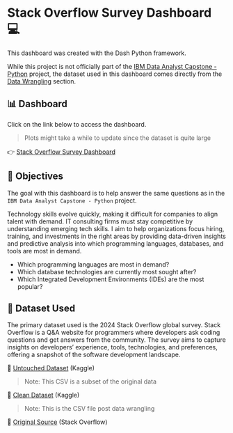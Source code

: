 # Stack Overflow Survey Dashboard 💻

This dashboard was created with the Dash Python framework. 

While this project is not officially part of the [IBM Data Analyst Capstone - Python](https://github.com/FaiLuReH3Ro/ibm-da-capstone-py) project, the dataset used in this dashboard comes directly from the [Data Wrangling](https://github.com/FaiLuReH3Ro/data-wrangling-py) section.

## 📊 Dashboard

Click on the link below to access the dashboard. 

> Plots might take a while to update since the dataset is quite large

👉 [Stack Overflow Survey Dashboard](https://failureh3ro-developer-survey-results.share.connect.posit.cloud/)

## 🚀 Objectives

The goal with this dashboard is to help answer the same questions as in the `IBM Data Analyst Capstone - Python` project.

Technology skills evolve quickly, making it difficult for companies to align talent with demand. IT consulting firms must stay competitive by understanding emerging tech skills. I aim to help organizations focus hiring, training, and investments in the right areas by providing data-driven insights and predictive analysis into which programming languages, databases, and tools are most in demand.

* Which programming languages are most in demand?
* Which database technologies are currently most sought after?
* Which Integrated Development Environments (IDEs) are the most popular?

## 📂 Dataset Used

The primary dataset used is the 2024 Stack Overflow global survey. Stack Overflow is a Q&A website for programmers where developers ask coding questions and get answers from the community. The survey aims to capture insights on developers’ experience, tools, technologies, and preferences, offering a snapshot of the software development landscape.

📌 [Untouched Dataset](https://www.kaggle.com/datasets/failureh3ro/stack-overflow-survey-data-2024-subset) (Kaggle)

> Note: This CSV is a subset of the original data

📌 [Clean Dataset](https://www.kaggle.com/datasets/failureh3ro/stack-overflow-survey-2024-cleaned-data) (Kaggle)

> Note: This is the CSV file post data wrangling 

📌 [Original Source](https://stackoverflow.blog/2024/08/06/2024-developer-survey/) (Stack Overflow)
